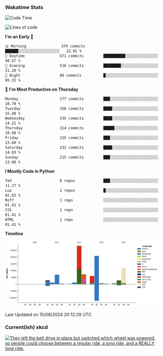 ### Wakatime Stats
<!--START_SECTION:waka-->
![Code Time](http://img.shields.io/badge/Code%20Time-2%2C818%20hrs%2046%20mins-blue)

![Lines of code](https://img.shields.io/badge/From%20Hello%20World%20I%27ve%20Written-908.3%20thousand%20lines%20of%20code-blue)

**I'm an Early 🐤** 

```text
🌞 Morning                379 commits         ██████░░░░░░░░░░░░░░░░░░░   22.91 % 
🌆 Daytime                671 commits         ██████████░░░░░░░░░░░░░░░   40.57 % 
🌃 Evening                516 commits         ████████░░░░░░░░░░░░░░░░░   31.20 % 
🌙 Night                  88 commits          █░░░░░░░░░░░░░░░░░░░░░░░░   05.32 % 
```
📅 **I'm Most Productive on Thursday** 

```text
Monday                   177 commits         ███░░░░░░░░░░░░░░░░░░░░░░   10.70 % 
Tuesday                  256 commits         ████░░░░░░░░░░░░░░░░░░░░░   15.48 % 
Wednesday                235 commits         ████░░░░░░░░░░░░░░░░░░░░░   14.21 % 
Thursday                 314 commits         █████░░░░░░░░░░░░░░░░░░░░   18.98 % 
Friday                   225 commits         ███░░░░░░░░░░░░░░░░░░░░░░   13.60 % 
Saturday                 232 commits         ████░░░░░░░░░░░░░░░░░░░░░   14.03 % 
Sunday                   215 commits         ███░░░░░░░░░░░░░░░░░░░░░░   13.00 % 
```


**I Mostly Code in Python** 

```text
TeX                      8 repos             ███░░░░░░░░░░░░░░░░░░░░░░   11.27 % 
Lua                      2 repos             █░░░░░░░░░░░░░░░░░░░░░░░░   02.82 % 
Roff                     1 repo              ░░░░░░░░░░░░░░░░░░░░░░░░░   01.41 % 
CSS                      1 repo              ░░░░░░░░░░░░░░░░░░░░░░░░░   01.41 % 
HTML                     1 repo              ░░░░░░░░░░░░░░░░░░░░░░░░░   01.41 % 
```



**Timeline**

![Lines of Code chart](https://raw.githubusercontent.com/joshuajeschek/joshuajeschek/main/assets/bar_graph.png)


 Last Updated on 15/08/2024 20:12:29 UTC
<!--END_SECTION:waka-->

### Current(ish) xkcd
<a id="xkcd-a" title="They left the belt drive in place but switched which wheel was powered, so people could choose between a regular ride, a long ride, and a REALLY long ride." href="https://www.xkcd.com" target="_blank">
        <img align="center" id="xkcd-img" src="https://imgs.xkcd.com/comics/ferris_wheels.png" alt="They left the belt drive in place but switched which wheel was powered, so people could choose between a regular ride, a long ride, and a REALLY long ride." height=300 />
</a>
